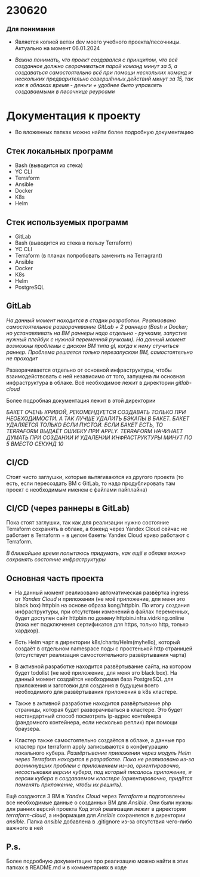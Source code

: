 # 230620


### Для понимания

- Является копией ветви dev моего учебного проекта/песочницы. Актуально на момент 06.01.2024

- *Важно понимать, что проект создавался с принципом, что всё созданное должно сворачиваться парой команд минут за 5, а создаваться самостоятельно всё при помощи нескольких команд и нескольких предварительно совершённых действий минут за 15, так как в облаках время - деньги + удобнее было управлять создаваемыми в песочнице реурсами*

# Документация к проекту
- Во вложенных папках можно найти более подробную документацию

## Стек локальных программ

- Bash (выводится из стека)
- YC CLI
- Terraform
- Ansible
- Docker
- K8s
- Helm

## Стек используемых программ

- GitLab
- Bash (выводится из стека в пользу Terraform)
- YC CLI
- Terraform (в планах попробовать заменить на Terragrant)
- Ansible
- Docker
- K8s
- Helm
- PostgreSQL

## GitLab

*На данный момент находится в стадии разработки. Реализовано самостоятельное разворачивание GitLab + 2 раннера (Bash и Docker; но устанавливать на ВМ раннеры надо отдельно - ручками, запустив нужный плейбук с нужной переменной ручками). На данный момент возможны проблемы с диском ВМ типа gl, когда к нему стучиться раннер. Проблема решается только перезапуском ВМ, самостоятельно не проходит*

Разворачивается отдельно от основной инфраструктуры, чтобы взаимодействовать с ней независимо от того, запущена ли основная инфраструктура в облаке. Всё необходимое лежит в директории *gitlab-cloud*

Более подробная документация лежит в этой директории

*БАКЕТ ОЧЕНЬ КРИВОЙ, РЕКОМЕНДУЕТСЯ СОЗДАВАТЬ ТОЛЬКО ПРИ НЕОБХОДИМОСТИ. А ТАК ЛУЧШЕ УДАЛИТЬ БЭКАПЫ В БАКЕТ. БАКЕТ УДАЛЯЕТСЯ ТОЛЬКО ЕСЛИ ПУСТОЙ. ЕСЛИ БАКЕТ ЕСТЬ, ТО TERRAFORM ВЫДАЁТ ОШИБКУ ПРИ APPLY. TERRAFORM НАЧИНАЕТ ДУМАТЬ ПРИ СОЗДАНИИ И УДАЛЕНИИ ИНФРАСТРУКТУРЫ МИНУТ ПО 5 ВМЕСТО СЕКУНД 10*

## CI/CD

Стоят чисто заглушки, которые вытягиваются из другого проекта (то есть, если пересоздать ВМ с GitLab, то надо продублировать там проект с необходимым именем с файлами пайплайна)

## CI/CD (через раннеры в GitLab)

Пока стоят заглушки, так как для реализации нужно состояние Terraform сохранять в облаке, а бэкенд через Yandex Cloud сейчас не работает в Terraform + в целом бакеты Yandex Cloud криво работают с Terraform.

*В ближайшее время попытаюсь придумать, как ещё в облаке можно сохранять состояние инфраструктуры*

## Основная часть проекта

- На данный момент реализовано автоматическая развёртка ingress от *Yandex Cloud* и приложения (не моё приложение, для меня это black box) httpbin на основе образа kong/httpbin. По итогу создания инфраструктуры, при отсутствии изменений в файлах переменных, будет доступен сайт httpbin по домену httpbin.infra.vidrking.online (пока нет подключения сертификатов для https, только http, только хардкор).

- Есть Helm чарт в директории k8s/charts/Helm(myhello), который создаёт в отдельном namespace поды с простенькой http страницей (отсутствует реализация самостоятельного развёртывания чарта)

- В активной разработке находится развёртывание сайта, на котором будет todolist (не моё приложение, для меня это black box). На данный момент создаётся необходимая база PostgreSQL для приложения и заготовки для создания в будущем всего необходимого для развёртывания приложения в k8s кластере.

- Также в активной разработке находится развёртывание php страницы, которая будет разворачиваться в кластере. Это будет нестандартный способ посмотреть ip-адрес контейнера (рандомного контейнера, если несколько реплик) при помощи браузера.

- Кластер также самостоятельно создаётся в облаке, а данные про кластер при terraform apply записываются в конфигурацию локального кубера. *Развёртывание приложения через модуль Helm через Terraform находится в разработке. Пока не реализовано из-за возникнувших проблем с приложением из-за, ориентировочно, несостыковки версии кубера, под который писалось приложение, и версии кубера в создаваемом кластере (ориентировочно, придётся поменять приложение, чтобы их решить)*.

Ещё создаются 3 ВМ в *Yandex Cloud* через *Terraform* и подготовлены все необходимые данные о созданных ВМ для *Ansible*. Они были нужны для ранних версий проекта Код этой реализации лежит в директории *terraform-cloud*, а информация для *Ansible* сохраняется в директории *ansible*. Папка *ansible* добавлена в .gitignore из-за отсутствия чего-либо важного в ней


## P.s.
Более подробную документацию про реализацию можно найти в этих папках в README.md и в комментариях в коде